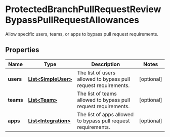 

# ProtectedBranchPullRequestReviewBypassPullRequestAllowances

Allow specific users, teams, or apps to bypass pull request requirements.

## Properties

| Name | Type | Description | Notes |
|------------ | ------------- | ------------- | -------------|
|**users** | [**List&lt;SimpleUser&gt;**](SimpleUser.md) | The list of users allowed to bypass pull request requirements. |  [optional] |
|**teams** | [**List&lt;Team&gt;**](Team.md) | The list of teams allowed to bypass pull request requirements. |  [optional] |
|**apps** | [**List&lt;Integration&gt;**](Integration.md) | The list of apps allowed to bypass pull request requirements. |  [optional] |




